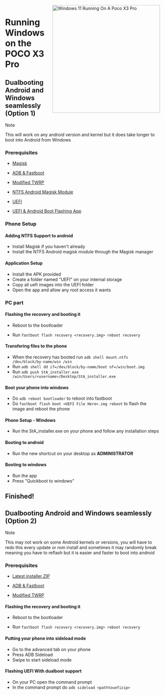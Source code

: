 <img align="right" src="https://github.com/woa-vayu/src_vayu_windows/blob/main/2Poco X3 Pro Windows.png" width="350" alt="Windows 11 Running On A Poco X3 Pro">


# Running Windows on the POCO X3 Pro

## Dualbooting Android and Windows seamlessly (Option 1)

> [!NOTE] 
> This will work on any android version and kernel but it does take longer to boot into Android from Windows

### Prerequisites

- [Magisk](https://github.com/topjohnwu/Magisk/releases/latest)

- [ADB & Fastboot](https://developer.android.com/studio/releases/platform-tools)

- [Modified TWRP](../../../releases/Recoveries)

- [NTFS Android Magisk Module](../../../releases/ntfsdroid)

- [UEFI](https://github.com/woa-vayu/edk2-msm/releases/latest)

- [UEFI & Android Boot Flashing App](../../../releases/dualboot)

### Phone Setup

#### Adding NTFS Support to android

- Install Magisk if you haven't already
- Install the NTFS Android magisk module through the Magisk manager

#### Application Setup

- Install the APK provided
- Create a folder named "UEFI" on your internal storage
- Copy all uefi images into the UEFI folder
- Open the app and allow any root access it wants

### PC part

#### Flashing the recovery and booting it

- Reboot to the bootloader

- Run ```fastboot flash recovery <recovery.img> reboot recovery```

#### Transfering files to the phone

- When the recovery has booted run ```adb shell mount.ntfs /dev/block/by-name/win /win```
- Run ```adb shell dd if=/dev/block/by-name/boot of=/win/boot.img```
- Run ```adb push StA_installer.exe /win/Users/<username>/Desktop/StA_installer.exe```

#### Boot your phone into windows

- Do ```adb reboot bootloader``` to reboot into fastboot
- Do ```fastboot flash boot <UEFI File Here>.img reboot``` to flash the image and reboot the phone

#### Phone Setup - Windows

- Run the StA_installer.exe on your phone and follow any installation steps

#### Booting to android
  
  - Run the new shortcut on your desktop as **ADMINISTRATOR**

#### Booting to windows
  
  - Run the app
  - Press "Quickboot to windows"
  
## Finished!
  
  

  
## Dualbooting Android and Windows seamlessly (Option 2)
  
> [!NOTE] 
> This may not work on some Android kernels or versions, you will have to redo this every update or rom install and sometimes it may randomly break meaning you have to reflash but it is easier and faster to boot into android
  
### Prerequisites

- [Latest installer ZIP](https://github.com/woa-vayu/edk2-msm/releases/latest)

- [ADB & Fastboot](https://developer.android.com/studio/releases/platform-tools)

- [Modified TWRP](../../../releases/Recoveries)
  
  
#### Flashing the recovery and booting it

- Reboot to the bootloader

- Run ```fastboot flash recovery <recovery.img> reboot recovery```

  
#### Putting your phone into sideload mode
  
- Go to the advanced tab on your phone
- Press ADB Sideload
- Swipe to start sideload mode
  
#### Flashing UEFI With dualboot support
  
- On your PC open the command prompt
- In the command prompt do ```adb sideload <pathtouefizip>```

